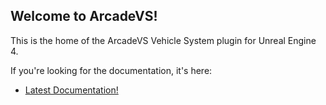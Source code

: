 ## Welcome to ArcadeVS!

This is the home of the ArcadeVS Vehicle System plugin for Unreal Engine 4.

If you're looking for the documentation, it's here:

- [Latest Documentation!](https://poyoworks.github.io/ArcadeVS_DemoProject/) 
